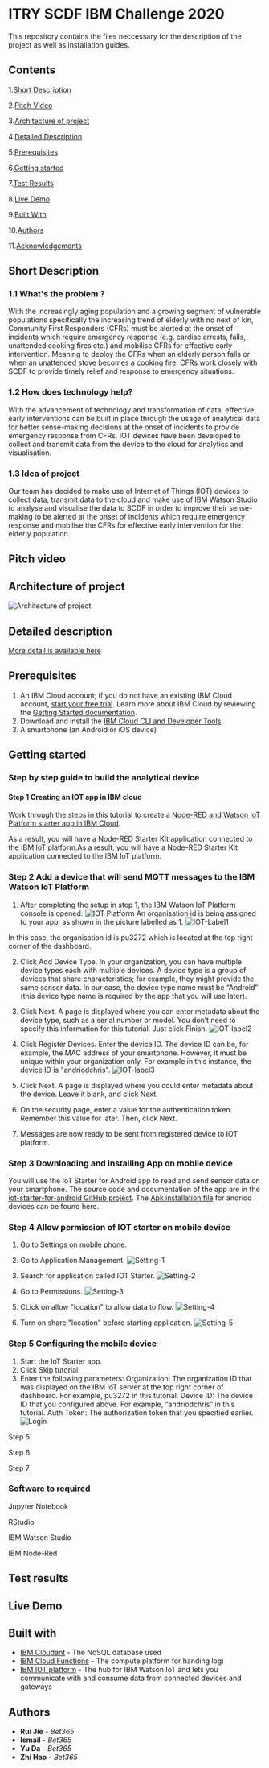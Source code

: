 # ITRY SCDF IBM Challenge 2020
This repository contains the files neccessary for the description of the project as well as installation guides.

## Contents

1.[Short Description](#Short-Description)

2.[Pitch Video](#Ptich-Video)

3.[Architecture of project](#Architecture-of-project)

4.[Detailed Description](#Detailed-description)

5.[Prerequisites](#Prerequisites)

6.[Getting started](#Getting-started)

7.[Test Results](Tests-results)

8.[Live Demo](#Live-Demo)

9.[Built With](#Built-with)

10.[Authors](#Authors)

11.[Acknowledgements](#Acknowledgements)

## Short Description
### 1.1 What's the problem ? 
With the increasingly aging population and a growing segment of vulnerable populations specifically the increasing trend of elderly with no next of kin, Community First Responders (CFRs) must be alerted at the onset of incidents which require emergency response (e.g. cardiac arrests, falls, unattended cooking fires etc.) and mobilise CFRs for effective early intervention. Meaning to deploy the CFRs when an elderly person falls or when an unattended stove becomes a cooking fire. CFRs work closely with SCDF to provide timely relief and response to emergency situations.

### 1.2 How does technology help?
With the advancement of technology and transformation of data, effective early interventions can be built in place through the usage of analytical data for better sense-making decisions at the onset of incidents to provide emergency response from CFRs. IOT devices have been developed to collect and transmit data from the device to the cloud for analytics and visualisation.

### 1.3 Idea of project
Our team has decided to make use of Internet of Things (IOT) devices to collect data, transmit data to the cloud and make use of IBM Watson Studio to analyse and visualise the data to SCDF in order to improve their sense-making to be alerted at the onset of incidents which require emergency response and mobilise the CFRs for effective early intervention for the elderly population.

## Pitch video

## Architecture of project
![Architecture of project](https://github.com/Bet365619/ITRY/blob/master/Timeline/Architecture-of-Project.jpg)


## Detailed description
[More detail is available here](DESCRIPTION.md)
## Prerequisites
1. An IBM Cloud account; if you do not have an existing IBM Cloud account, [start your free trial](https://cloud.ibm.com/registration?cm_sp=ibmdev-_-developer-tutorials-_-cloudreg). Learn more about IBM Cloud by reviewing the [Getting Started documentation](https://cloud.ibm.com/docs).
2. Download and install the [IBM Cloud CLI and Developer Tools](https://cloud.ibm.com/docs/cli?topic=cli-getting-started).
3. A smartphone (an Android or iOS device)

## Getting started
### Step by step guide to build the analytical device
#### Step 1 Creating an IOT app in IBM cloud
Work through the steps in this tutorial to create a [Node-RED and Watson IoT Platform starter app in IBM Cloud](https://developer.ibm.com/tutorials/how-to-create-an-internet-of-things-platform-starter-application/).

As a result, you will have a Node-RED Starter Kit application connected to the IBM IoT platform.As a result, you will have a Node-RED Starter Kit application connected to the IBM IoT platform.

### Step 2 Add a device that will send MQTT messages to the IBM Watson IoT Platform
1. After completing the setup in step 1, the  IBM Watson IoT Platform console is opened.
![IOT Platform](https://github.com/Bet365619/ITRY/blob/master/Setup_IMG/IOT/IOT-Platform.jpg)
An organisation id is being assigned to your app, as shown in the picture labelled as 1.
![IOT-Label1](https://github.com/Bet365619/ITRY/blob/master/Setup_IMG/IOT/IOT-1.png)

In this case, the organisation id is pu3272 which is located at the top right corner of the dashboard. 

2. Click Add Device Type. In your organization, you can have multiple device types each with multiple devices. A device type is a group of devices that share characteristics; for example, they might provide the same sensor data. In our case, the device type name must be “Android” (this device type name is required by the app that you will use later).

3. Click Next. A page is displayed where you can enter metadata about the device type, such as a serial number or model. You don’t need to specify this information for this tutorial. Just click Finish.
![IOT-label2](https://github.com/Bet365619/ITRY/blob/master/Setup_IMG/IOT/IOT-2.png)

4. Click Register Devices. Enter the device ID. The device ID can be, for example, the MAC address of your smartphone. However, it must be unique within your organization only. For example in this instance, the device ID is "andriodchris".
![IOT-label3](https://github.com/Bet365619/ITRY/blob/master/Setup_IMG/IOT/IOT-3.png)
5. Click Next. A page is displayed where you could enter metadata about the device. Leave it blank, and click Next.

6. On the security page, enter a value for the authentication token. Remember this value for later. Then, click Next.

7. Messages are now ready to be sent from registered device to IOT platform.

### Step 3 Downloading and installing App on mobile device

You will use the IoT Starter for Android app to read and send sensor data on your smartphone. The source code and documentation of the app are in the [iot-starter-for-android GitHub project](https://github.com/ibm-watson-iot/iot-starter-for-android). The [Apk installation file](https://github.com/deveops/iot-starter-for-android/releases) for andriod devices can be found here.

### Step 4 Allow permission of IOT starter on mobile device
1. Go to Settings on mobile phone.

2. Go to Application Management. ![Setting-1](https://github.com/Bet365619/ITRY/blob/master/Setup_IMG/Settings/Settings-1.png)

3. Search for application called IOT Starter. ![Setting-2](https://github.com/Bet365619/ITRY/blob/master/Setup_IMG/Settings/Settings-2.png)

4. Go to Permissions. ![Setting-3](https://github.com/Bet365619/ITRY/blob/master/Setup_IMG/Settings/Settings-3.png)

5. CLick on allow "location" to allow data to flow. ![Setting-4](https://github.com/Bet365619/ITRY/blob/master/Setup_IMG/Settings/Settings-4.png)

6. Turn on share "location" before starting application. ![Setting-5](https://github.com/Bet365619/ITRY/blob/master/Setup_IMG/Settings/Settings-5.png)

### Step 5 Configuring the mobile device
1. Start the IoT Starter app.
2. Click Skip tutorial.
3. Enter the following parameters:
Organization: The organization ID that was displayed on the IBM IoT server at the top right corner of dashboard. For example, pu3272 in this tutorial.
Device ID: The device ID that you configured above. For example, “andriodchris” in this tutorial.
Auth Token: The authorization token that you specified earlier.
![Login](https://github.com/Bet365619/ITRY/blob/master/Setup_IMG/Settings/Login.png)

Step 5

Step 6

Step 7

### Software to required
Jupyter Notebook

RStudio

IBM Watson Studio

IBM Node-Red

## Test results

## Live Demo 

## Built with
* [IBM Cloudant](https://cloud.ibm.com/catalog?search=cloudant#search_results) - The NoSQL database used
* [IBM Cloud Functions](https://cloud.ibm.com/catalog?search=cloud%20functions#search_results) - The compute platform for handing logi
* [IBM IOT platform](https://cloud.ibm.com/catalog/services/internet-of-things-platform) -  The hub for IBM Watson IoT and lets you communicate with and consume data from connected devices and gateways
## Authors 
* **Rui Jie** - *Bet365* 
* **Ismail** - *Bet365*
* **Yu Da** - *Bet365*
* **Zhi Hao** - *Bet365*


